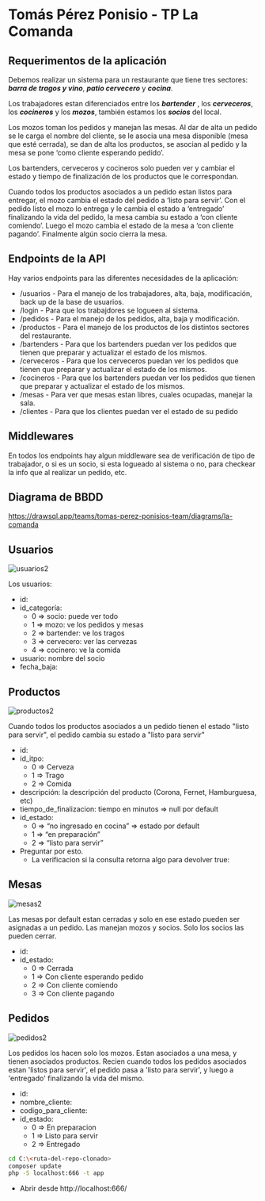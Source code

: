 # Tomás Pérez Ponisio - TP La Comanda

## Requerimentos de la aplicación

Debemos realizar un sistema para un restaurante que tiene tres sectores: ***barra de tragos y vino***, ***patio cervecero*** y ***cocina***.

Los trabajadores estan diferenciados entre los ***bartender*** , los ***cerveceros***, los ***cocineros*** y los ***mozos***, también estamos los ***socios*** del local.

Los mozos toman los pedidos y manejan las mesas. Al dar de alta un pedido se le carga el nombre del cliente, se le asocia una mesa disponible (mesa que esté cerrada), se dan de alta los productos, se asocian al pedido y la mesa se pone ‘como cliente esperando pedido’.

Los bartenders, cerveceros y cocineros solo pueden ver y cambiar el estado y tiempo de finalización de los productos que le correspondan.

Cuando todos los productos asociados a un pedido estan listos para entregar, el mozo cambia el estado del pedido a ‘listo para servir’. Con el pedido listo el mozo lo entrega y le cambia el estado a ‘entregado’ finalizando la vida del pedido, la mesa cambia su estado a ‘con cliente comiendo’. Luego el mozo cambia el estado de la mesa a ‘con cliente pagando’. Finalmente algún socio cierra la mesa. 

## Endpoints de la API

Hay varios endpoints para las diferentes necesidades de la aplicación:
- /usuarios - Para el manejo de los trabajadores, alta, baja, modificación, back up de la base de usuarios.
- /login - Para que los trabajdores se logueen al sistema.
- /pedidos - Para el manejo de los pedidos, alta, baja y modificación.
- /productos - Para el manejo de los productos de los distintos sectores del restaurante.
- /bartenders - Para que los bartenders puedan ver los pedidos que tienen que preparar y actualizar el estado de los mismos.
- /cerveceros - Para que los cerveceros puedan ver los pedidos que tienen que preparar y actualizar el estado de los mismos.
- /cocineros - Para que los bartenders puedan ver los pedidos que tienen que preparar y actualizar el estado de los mismos.
- /mesas - Para ver que mesas estan libres, cuales ocupadas, manejar la sala.
- /clientes - Para que los clientes puedan ver el estado de su pedido

## Middlewares

En todos los endpoints hay algun middleware sea de verificación de tipo de trabajador, o si es un socio, si esta logueado al sistema o no, para checkear la info que al realizar un pedido, etc.

## Diagrama de BBDD

https://drawsql.app/teams/tomas-perez-ponisios-team/diagrams/la-comanda


## Usuarios

![usuarios2](https://user-images.githubusercontent.com/4174170/201730164-1ea7bd61-80fd-4bf3-b9e9-983d5bbb2d96.png)

Los usuarios:

- id:
- id_categoría:
  - 0 => socio: puede ver todo
  - 1 => mozo: ve los pedidos y mesas
  - 2 => bartender: ve los tragos 
  - 3 => cervecero: ver las cervezas
  - 4 => cocinero: ve la comida
- usuario: nombre del socio
- fecha_baja:


## Productos

![productos2](https://user-images.githubusercontent.com/4174170/201729729-01b32513-2d86-401e-bcb9-5b419a592e94.png)

Cuando todos los productos asociados a un pedido tienen el estado "listo para servir", el pedido cambia su estado a "listo para servir"

- id: 
- id_itpo:
  - 0 => Cerveza
  - 1 => Trago
  - 2 => Comida
- descripción: la descripción del producto (Corona, Fernet, Hamburguesa, etc)
- tiempo_de_finalizacion: tiempo en minutos => null por default
- id_estado:
  - 0 => “no ingresado en cocina” => estado por default
  - 1 => “en preparación”
  - 2 => “listo para servir”
- Preguntar por esto.
  - La verificacion si la consulta retorna algo para devolver true:

## Mesas

![mesas2](https://user-images.githubusercontent.com/4174170/201730249-8623e1a4-ba19-45a4-bcea-f6974e09013f.png)

Las mesas por default estan cerradas y solo en ese estado pueden ser asignadas a un pedido. Las manejan mozos y socios. Solo los socios las pueden cerrar.

- id:
- id_estado:
  - 0 => Cerrada
  - 1 => Con cliente esperando pedido
  - 2 => Con cliente comiendo
  - 3 => Con cliente pagando

## Pedidos

![pedidos2](https://user-images.githubusercontent.com/4174170/201730386-2f21bc49-3af1-47b8-a041-f4141febf1b8.png)

Los pedidos los hacen solo los mozos. Estan asociados a una mesa, y tienen asociados productos. Recien cuando todos los pedidos asociados estan 'listos para servir', el pedido pasa a 'listo para servir', y luego a 'entregado' finalizando la vida del mismo.

- id:
- nombre_cliente:
- codigo_para_cliente:
- id_estado:
  - 0 => En preparacion
  - 1 => Listo para servir
  - 2 => Entregado






```sh
cd C:\<ruta-del-repo-clonado>
composer update
php -S localhost:666 -t app
```

- Abrir desde http://localhost:666/

